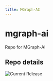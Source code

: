 ```yaml
---
title: MGraph-AI
---
```


# mgraph-ai
Repo for MGraph-AI


## Repo details

![Current Release](https://img.shields.io/badge/release-v0.1.0-blue)

